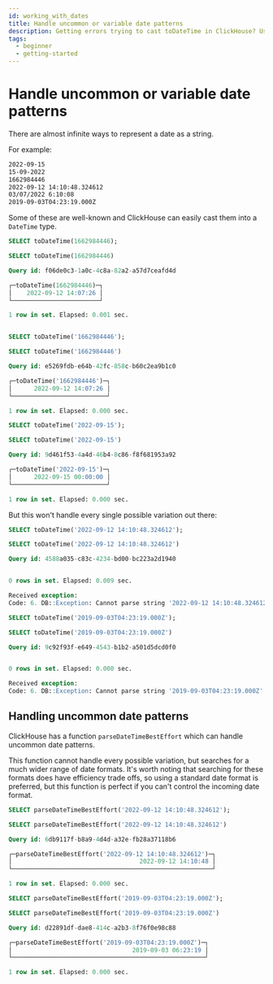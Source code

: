 ```yaml
---
id: working_with_dates
title: Handle uncommon or variable date patterns
description: Getting errors trying to cast toDateTime in ClickHouse? Use this ClickHouse function to handle most DateTime variations without throwing an exception.
tags:
  - beginner
  - getting-started
---
```


# Handle uncommon or variable date patterns

There are almost infinite ways to represent a date as a string.

For example:

```bash
2022-09-15
15-09-2022
1662984446
2022-09-12 14:10:48.324612
03/07/2022 6:10:08
2019-09-03T04:23:19.000Z
```

Some of these are well-known and ClickHouse can easily cast them into a `DateTime` type.


```sql
SELECT toDateTime(1662984446);

SELECT toDateTime(1662984446)

Query id: f06de0c3-1a0c-4c8a-82a2-a57d7ceafd4d

┌─toDateTime(1662984446)─┐
│    2022-09-12 14:07:26 │
└────────────────────────┘

1 row in set. Elapsed: 0.001 sec. 


SELECT toDateTime('1662984446');

SELECT toDateTime('1662984446')

Query id: e5269fdb-e64b-42fc-858c-b60c2ea9b1c0

┌─toDateTime('1662984446')─┐
│      2022-09-12 14:07:26 │
└──────────────────────────┘

1 row in set. Elapsed: 0.000 sec. 

SELECT toDateTime('2022-09-15');

SELECT toDateTime('2022-09-15')

Query id: 9d461f53-4a4d-46b4-8c86-f8f681953a92

┌─toDateTime('2022-09-15')─┐
│      2022-09-15 00:00:00 │
└──────────────────────────┘

1 row in set. Elapsed: 0.000 sec.
```

But this won't handle every single possible variation out there:

```sql
SELECT toDateTime('2022-09-12 14:10:48.324612');

SELECT toDateTime('2022-09-12 14:10:48.324612')

Query id: 4588a035-c83c-4234-bd00-bc223a2d1940


0 rows in set. Elapsed: 0.009 sec. 

Received exception:
Code: 6. DB::Exception: Cannot parse string '2022-09-12 14:10:48.324612' as DateTime: syntax error at position 19 (parsed just '2022-09-12 14:10:48'): While processing toDateTime('2022-09-12 14:10:48.324612'). (CANNOT_PARSE_TEXT)

SELECT toDateTime('2019-09-03T04:23:19.000Z');

SELECT toDateTime('2019-09-03T04:23:19.000Z')

Query id: 9c92f93f-e649-4543-b1b2-a501d5dcd0f0


0 rows in set. Elapsed: 0.000 sec. 

Received exception:
Code: 6. DB::Exception: Cannot parse string '2019-09-03T04:23:19.000Z' as DateTime: syntax error at position 19 (parsed just '2019-09-03T04:23:19'): While processing toDateTime('2019-09-03T04:23:19.000Z'). (CANNOT_PARSE_TEXT)
```

## Handling uncommon date patterns

ClickHouse has a function `parseDateTimeBestEffort` which can handle uncommon date patterns.

This function cannot handle every possible variation, but searches for a much wider range of date formats. It's worth noting that searching for these formats does have efficiency trade offs, so using a standard date format is preferred, but this function is perfect if you can't control the incoming date format.


```sql
SELECT parseDateTimeBestEffort('2022-09-12 14:10:48.324612');

SELECT parseDateTimeBestEffort('2022-09-12 14:10:48.324612')

Query id: 6db9117f-b8a9-4d4d-a32e-fb28a37118b6

┌─parseDateTimeBestEffort('2022-09-12 14:10:48.324612')─┐
│                                   2022-09-12 14:10:48 │
└───────────────────────────────────────────────────────┘

1 row in set. Elapsed: 0.000 sec. 

SELECT parseDateTimeBestEffort('2019-09-03T04:23:19.000Z');

SELECT parseDateTimeBestEffort('2019-09-03T04:23:19.000Z')

Query id: d22891df-dae8-414c-a2b3-8f76f0e98c88

┌─parseDateTimeBestEffort('2019-09-03T04:23:19.000Z')─┐
│                                 2019-09-03 06:23:19 │
└─────────────────────────────────────────────────────┘

1 row in set. Elapsed: 0.000 sec.
```